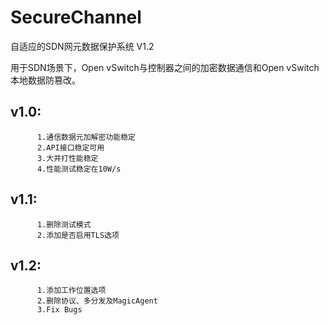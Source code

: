 # SecureChannel
自适应的SDN网元数据保护系统 V1.2

用于SDN场景下，Open vSwitch与控制器之间的加密数据通信和Open vSwitch本地数据防篡改。

## v1.0:
          1.通信数据元加解密功能稳定
          2.API接口稳定可用
          3.大并打性能稳定
          4.性能测试稳定在10W/s

## v1.1:
          1.删除测试模式
          2.添加是否启用TLS选项

## v1.2:
          1.添加工作位置选项
          2.删除协议、多分发及MagicAgent
          3.Fix Bugs

